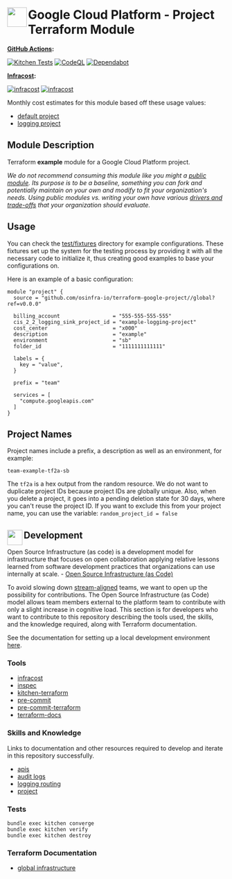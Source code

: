# <img align="left" width="45" height="45" src="https://user-images.githubusercontent.com/1610100/195462632-f70a64d6-7811-4da3-aa82-c65cbbb74754.png"> Google Cloud Platform - Project Terraform Module

**[GitHub Actions](https://github.com/osinfra-io/terraform-google-project/actions):**

[![Kitchen Tests](https://github.com/osinfra-io/terraform-google-project/actions/workflows/kitchen.yml/badge.svg)](https://github.com/osinfra-io/terraform-google-project/actions/workflows/kitchen.yml) [![CodeQL](https://github.com/osinfra-io/terraform-google-project/actions/workflows/github-code-scanning/codeql/badge.svg)](https://github.com/osinfra-io/terraform-google-project/actions/workflows/github-code-scanning/codeql) [![Dependabot](https://github.com/osinfra-io/terraform-google-project/actions/workflows/dependabot.yml/badge.svg)](https://github.com/osinfra-io/terraform-google-project/actions/workflows/dependabot.yml)

**[Infracost](https://www.infracost.io):**

[![infracost](https://img.shields.io/endpoint?label=Default%20Project&url=https://dashboard.api.infracost.io/shields/json/cbeecfe3-576f-4553-984c-e451a575ee47/repos/f8112db9-d028-45e6-86f5-c35c48a7c0b8/branch/43abfb4e-f8de-4d81-b98d-de0438843e47/terraform-google-project%2520-%2520Default%2520Project)](https://dashboard.infracost.io/org/osinfra-io/repos/f8112db9-d028-45e6-86f5-c35c48a7c0b8) [![infracost](https://img.shields.io/endpoint?label=Logging%20Project&url=https://dashboard.api.infracost.io/shields/json/cbeecfe3-576f-4553-984c-e451a575ee47/repos/f8112db9-d028-45e6-86f5-c35c48a7c0b8/branch/43abfb4e-f8de-4d81-b98d-de0438843e47/terraform-google-project%2520-%2520Logging%2520Project)](https://dashboard.infracost.io/org/osinfra-io/repos/f8112db9-d028-45e6-86f5-c35c48a7c0b8)

Monthly cost estimates for this module based off these usage values:

- [default project](test/fixtures/default_project/infracost-usage.yml)
- [logging project](test/fixtures/logging_project/infracost-usage.yml)

## Module Description

Terraform **example** module for a Google Cloud Platform project.

*We do not recommend consuming this module like you might a [public module](https://registry.terraform.io/browse/modules). Its purpose is to be a baseline, something you can fork and potentially maintain on your own and modify to fit your organization's needs. Using public modules vs. writing your own have various [drivers and trade-offs](https://github.com/orgs/osinfra-io/discussions/3) that your organization should evaluate.*

## Usage

You can check the [test/fixtures](test/fixtures/) directory for example configurations. These fixtures set up the system for the testing process by providing it with all the necessary code to initialize it, thus creating good examples to base your configurations on.

Here is an example of a basic configuration:

```hcl
module "project" {
  source = "github.com/osinfra-io/terraform-google-project//global?ref=v0.0.0"

  billing_account                 = "555-555-555-555"
  cis_2_2_logging_sink_project_id = "example-logging-project"
  cost_center                     = "x000"
  description                     = "example"
  environment                     = "sb"
  folder_id                       = "1111111111111"

  labels = {
    key = "value",
  }

  prefix = "team"

  services = [
    "compute.googleapis.com"
  ]
}
```

## Project Names

Project names include a prefix, a description as well as
an environment, for example:

```none
team-example-tf2a-sb
```

The `tf2a` is a hex output from the random resource. We do not want to duplicate project IDs because project IDs are globally unique. Also, when you delete a project, it goes into a pending deletion state for 30 days, where you can't reuse the project ID. If you want to exclude this from your project name, you can use the variable: `random_project_id = false`

## <img align="left" width="35" height="35" src="https://user-images.githubusercontent.com/1610100/209029142-410349b7-4b22-40a9-9d4d-729f07e2b4a2.png"> Development

Open Source Infrastructure (as code) is a development model for infrastructure that focuses on open collaboration applying relative lessons learned from software development practices that organizations can use internally at scale. - [Open Source Infrastructure (as Code)](https://www.osinfra.io)

To avoid slowing down [stream-aligned](https://teamtopologies.com/key-concepts) teams, we want to open up the possibility for contributions. The Open Source Infrastructure (as Code) model allows team members external to the platform team to contribute with only a slight increase in cognitive load. This section is for developers who want to contribute to this repository describing the tools used, the skills, and the knowledge required, along with Terraform documentation.

See the documentation for setting up a local development environment [here](https://docs.osinfra.io/development-setup).

### Tools

- [infracost](https://github.com/infracost/infracost)
- [inspec](https://github.com/inspec/inspec)
- [kitchen-terraform](https://github.com/newcontext-oss/kitchen-terraform)
- [pre-commit](https://github.com/pre-commit/pre-commit)
- [pre-commit-terraform](https://github.com/antonbabenko/pre-commit-terraform)
- [terraform-docs](https://github.com/terraform-docs/terraform-docs)

### Skills and Knowledge

Links to documentation and other resources required to develop and iterate in this repository successfully.

- [apis](https://cloud.google.com/apis/docs/overview)
- [audit logs](https://cloud.google.com/logging/docs/audit)
- [logging routing](https://cloud.google.com/logging/docs/routing/overview)
- [project](https://cloud.google.com/resource-manager/docs/creating-managing-projects)

### Tests

```none
bundle exec kitchen converge
bundle exec kitchen verify
bundle exec kitchen destroy
```

### Terraform Documentation

- [global infrastructure](global/README.md)
